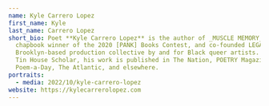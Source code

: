 ```yaml
---
name: Kyle Carrero Lopez
first_name: Kyle
last_name: Carrero Lopez
short_bio: Poet **Kyle Carrero Lopez** is the author of _MUSCLE MEMORY_, the
  chapbook winner of the 2020 [PANK] Books Contest, and co-founded LEGACY, a
  Brooklyn-based production collective by and for Black queer artists. A 2022
  Tin House Scholar, his work is published in The Nation, POETRY Magazine,
  Poem-a-Day, The Atlantic, and elsewhere.
portraits:
  - media: 2022/10/kyle-carrero-lopez
website: https://kylecarrerolopez.com
---
```

